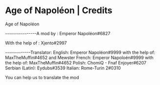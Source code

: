 # Age of Napoléon | Credits
Age of Napoléon

----------------A mod by :
Emperor Napoléon#6827

With the help of : Xjento#2997

-------------Translator:
English: Emperor Napoléon#9999 with the help of: MaxTheMuffin#4652 and Mewster
French: Emperor Napoloén#9999 with the help of: MaxTheMuffin#4652
Polish: ChomiQ - Fnaf Enjoyer#6207
Serbian (Latin): Eydubs#3539
Italian: Rome-Turin 2#0310

You can help us to translate the mod
